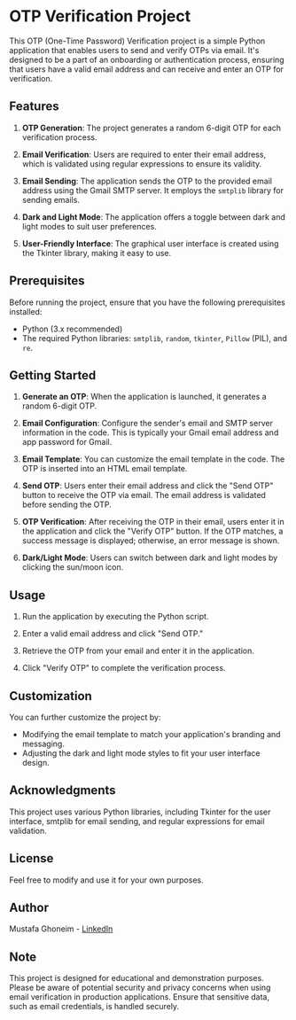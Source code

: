 # OTP Verification Project

This OTP (One-Time Password) Verification project is a simple Python application that enables users to send and verify OTPs via email. It's designed to be a part of an onboarding or authentication process, ensuring that users have a valid email address and can receive and enter an OTP for verification.

## Features

1. **OTP Generation**: The project generates a random 6-digit OTP for each verification process.

2. **Email Verification**: Users are required to enter their email address, which is validated using regular expressions to ensure its validity.

3. **Email Sending**: The application sends the OTP to the provided email address using the Gmail SMTP server. It employs the `smtplib` library for sending emails.

4. **Dark and Light Mode**: The application offers a toggle between dark and light modes to suit user preferences.

5. **User-Friendly Interface**: The graphical user interface is created using the Tkinter library, making it easy to use.

## Prerequisites

Before running the project, ensure that you have the following prerequisites installed:

- Python (3.x recommended)
- The required Python libraries: `smtplib`, `random`, `tkinter`, `Pillow` (PIL), and `re`.

## Getting Started

1. **Generate an OTP**: When the application is launched, it generates a random 6-digit OTP.

2. **Email Configuration**: Configure the sender's email and SMTP server information in the code. This is typically your Gmail email address and app password for Gmail.

3. **Email Template**: You can customize the email template in the code. The OTP is inserted into an HTML email template.

4. **Send OTP**: Users enter their email address and click the "Send OTP" button to receive the OTP via email. The email address is validated before sending the OTP.

5. **OTP Verification**: After receiving the OTP in their email, users enter it in the application and click the "Verify OTP" button. If the OTP matches, a success message is displayed; otherwise, an error message is shown.

6. **Dark/Light Mode**: Users can switch between dark and light modes by clicking the sun/moon icon.

## Usage

1. Run the application by executing the Python script.

2. Enter a valid email address and click "Send OTP."

3. Retrieve the OTP from your email and enter it in the application.

4. Click "Verify OTP" to complete the verification process.

## Customization

You can further customize the project by:

- Modifying the email template to match your application's branding and messaging.
- Adjusting the dark and light mode styles to fit your user interface design.

## Acknowledgments

This project uses various Python libraries, including Tkinter for the user interface, smtplib for email sending, and regular expressions for email validation.

## License

Feel free to modify and use it for your own purposes.

## Author

Mustafa Ghoneim - [LinkedIn](https://www.linkedin.com/in/mustafa-gamal739/)

## Note

This project is designed for educational and demonstration purposes. Please be aware of potential security and privacy concerns when using email verification in production applications. Ensure that sensitive data, such as email credentials, is handled securely.
